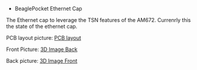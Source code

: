 * BeaglePocket Ethernet Cap

The Ethernet cap to leverage the TSN features of the AM672.
Currenrly this the state of the ethernet cap.

PCB layout picture:
[PCB layout](res/images/pocketbeagle2_revA_241205_PCB.png)

Front Picture:
[3D Image Back](res/images/pocketbeagle2_revA_241205.png)

Back picture:
[3D Image Front](res/images/pocketbeagle2_revA_241205_back.png)


